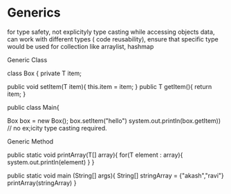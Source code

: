 # Generics


for type safety, not explicityly type casting while accessing objects data, can work with different types ( code reusability), ensure that specific type would be used for collection like arraylist, hashmap

Generic Class 

class Box<T> {
private T item;

public void setItem(T item){
this.item = item;
}
public T getItem(){
   return item;
   }

public class Main{

 Box<String> box = new Box<String>();
 box.setItem("hello")
 system.out.println(box.getItem)) // no ex;icity type casting required.

 Generic Method 


 public static <T> void printArray(T[] array){
 for(T element : array){
  system.out.println(element)
  }
  }

  public static void main (String[] args){
      String[] stringArray = {"akash","ravi"}
      printArray(stringArray)
  }


 

 
